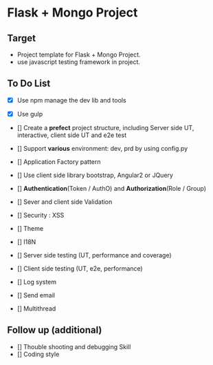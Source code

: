 Flask + Mongo Project
================

Target
------------
- Project template for Flask + Mongo Project.
- use javascript testing framework in project.


To Do List
------------
* [X] Use npm manage the dev lib and tools

* [X] Use gulp 

* [] Create a **prefect** project structure, including Server side UT, interactive, client side UT and e2e test

* [] Support **various** environment: dev, prd by using config.py

* [] Application Factory pattern

* [] Use client side library bootstrap, Angular2 or JQuery

* [] **Authentication**(Token / AuthO) and **Authorization**(Role / Group)  

* [] Sever and client side Validation

* [] Security : XSS

* [] Theme

* [] I18N

* [] Server side testing (UT, performance and coverage)

* [] Client side testing (UT, e2e, performance)

* [] Log system 

* [] Send email 

* [] Multithread


Follow up (**additional**)
------------
* [] Thouble shooting and debugging Skill
* [] Coding style








